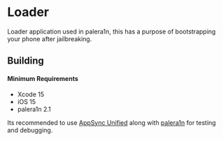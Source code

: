 # Loader

Loader application used in palera1n, this has a purpose of bootstrapping your phone after jailbreaking.

## Building

#### Minimum Requirements

- Xcode 15
- iOS 15
- palera1n 2.1

Its recommended to use [AppSync Unified](https://github.com/akemin-dayo/AppSync/releases/tag/116.0) along with [palera1n](https://github.com/palera1n/palera1n) for testing and debugging.
